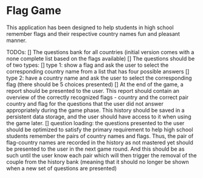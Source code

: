 # Flag Game

This application has been designed to help students in high school remember flags and their
respective country names fun and pleasant manner.

TODOs:
[] The questions bank for all countries (initial version comes with a none complete list based on
the flags available)
[] The questions should be of two types:
[] type 1: show a flag and ask the user to select the corresponding country name from a list that
has four possible answers
[] type 2: have a country name and ask the user to select the corresponding flag (there should be 5
choices presented)
[] At the end of the game, a report should be presented to the user. This report should contain an
overview of the correctly recognized flags - country and the correct pair country and flag for the
questions that the user did not answer appropriately during the game phase. This history should be saved in a persistent data storage, and the user should have access to it when using the game later.
[] question loading:    the questions presented to the user should be optimized to satisfy the
primary requirement to help high school students remember the pairs of country names and flags.
Thus, the pair of flag-country names are recorded in the history as not mastered yet should be presented to the user in the next game round. And this should be as such until the user know each pair which will then trigger the removal of the couple from the history bank (meaning that it should no longer be shown when a new set of questions are presented) 
